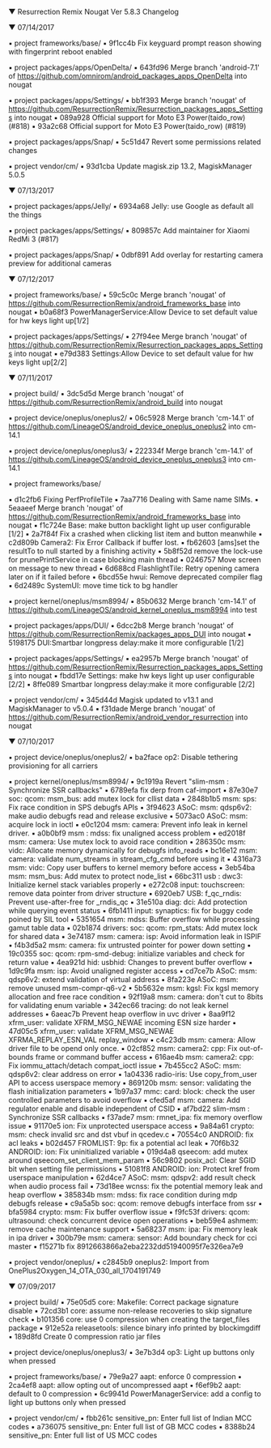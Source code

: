 
 ▼ Resurrection Remix Nougat Ver 5.8.3 Changelog


 ▼ 07/14/2017


 ▪ project frameworks/base/
 ▪ 9f1cc4b Fix keyguard prompt reason showing with fingerprint reboot enabled

 ▪ project packages/apps/OpenDelta/
 ▪ 643fd96 Merge branch 'android-7.1' of https://github.com/omnirom/android_packages_apps_OpenDelta into nougat

 ▪ project packages/apps/Settings/
 ▪ bb1f393 Merge branch 'nougat' of https://github.com/ResurrectionRemix/Resurrection_packages_apps_Settings into nougat
 ▪ 089a928 Official support for Moto E3 Power(taido_row) (#818)
 ▪ 93a2c68 Official support for Moto E3 Power(taido_row) (#819)

 ▪ project packages/apps/Snap/
 ▪ 5c51d47 Revert some permissions related changes

 ▪ project vendor/cm/
 ▪ 93d1cba Update magisk.zip 13.2, MagiskManager 5.0.5

 ▼ 07/13/2017


 ▪ project packages/apps/Jelly/
 ▪ 6934a68 Jelly: use Google as default all the things

 ▪ project packages/apps/Settings/
 ▪ 809857c Add maintainer for Xiaomi RedMi 3 (#817)

 ▪ project packages/apps/Snap/
 ▪ 0dbf891 Add overlay for restarting camera preview for additional cameras


 ▼ 07/12/2017


 ▪ project frameworks/base/
 ▪ 59c5c0c Merge branch 'nougat' of https://github.com/ResurrectionRemix/android_frameworks_base into nougat
 ▪ b0a68f3 PowerManagerService:Allow Device to set default value for hw keys light up[1/2]

 ▪ project packages/apps/Settings/
 ▪ 27f94ee Merge branch 'nougat' of https://github.com/ResurrectionRemix/Resurrection_packages_apps_Settings into nougat
 ▪ e79d383 Settings:Allow Device to set default value for hw keys light up[2/2]


 ▼ 07/11/2017


 ▪ project build/
 ▪ 3dc5d5d Merge branch 'nougat' of https://github.com/ResurrectionRemix/android_build into nougat

 ▪ project device/oneplus/oneplus2/
 ▪ 06c5928 Merge branch 'cm-14.1' of https://github.com/LineageOS/android_device_oneplus_oneplus2 into cm-14.1

 ▪ project device/oneplus/oneplus3/
 ▪ 222334f Merge branch 'cm-14.1' of https://github.com/LineageOS/android_device_oneplus_oneplus3 into cm-14.1

 ▪ project frameworks/base/

 ▪ d1c2fb6 Fixing PerfProfileTile
 ▪ 7aa7716 Dealing with Same name SIMs.
 ▪ 5eaaeef Merge branch 'nougat' of https://github.com/ResurrectionRemix/android_frameworks_base into nougat
 ▪ f1c724e Base: make button backlight light up user configurable [1/2]
 ▪ 2a7f84f Fix a crashed when clicking list item and button meanwhile
 ▪ c2d809b Camera2: Fix Error Callback if buffer lost.
 ▪ fb62603 [ams]set the resultTo to null started by a finishing activity
 ▪ 5b8f52d remove the lock-use for prunePrintService in case blocking main thread
 ▪ 0246757 Move screen on message to new thread
 ▪ 6d688cd FlashlightTile: Retry opening camera later on if it failed before
 ▪ 6bcd55e hwui: Remove deprecated compiler flag
 ▪ 6d2489c SystemUI: move time tick to bg handler

 ▪ project kernel/oneplus/msm8994/
 ▪ 85b0632 Merge branch 'cm-14.1' of https://github.com/LineageOS/android_kernel_oneplus_msm8994 into test

 ▪ project packages/apps/DUI/
 ▪ 6dcc2b8 Merge branch 'nougat' of https://github.com/ResurrectionRemix/packages_apps_DUI into nougat
 ▪ 5198175 DUI:Smartbar longpress delay:make it more configurable [1/2]

 ▪ project packages/apps/Settings/
 ▪ ea2957b Merge branch 'nougat' of https://github.com/ResurrectionRemix/Resurrection_packages_apps_Settings into nougat
 ▪ fbdd17e Settings: make hw keys light up user configurable [2/2]
 ▪ 8ffe089 Smartbar longpress delay:make it more configurable [2/2]

 ▪ project vendor/cm/
 ▪ 345d44d Magisk updated to v13.1 and MagiskManager to v5.0.4
 ▪ f31dade Merge branch 'nougat' of https://github.com/ResurrectionRemix/android_vendor_resurrection into nougat

 ▼ 07/10/2017


 ▪ project device/oneplus/oneplus2/
 ▪ ba2face op2: Disable tethering provisioning for all carriers

 ▪ project kernel/oneplus/msm8994/
 ▪ 9c1919a Revert "slim-msm : Synchronize SSR callbacks"
 ▪ 6789efa fix derp from caf-import
 ▪ 87e30e7 soc: qcom: msm_bus: add mutex lock for cllist data
 ▪ 2848b1b5 msm: sps: Fix race condition in SPS debugfs APIs
 ▪ 3f94623 ASoC: msm: qdsp6v2: make audio debugfs read and release exclusive
 ▪ 5073ac0 ASoC: msm: acquire lock in ioctl
 ▪ e0c1204 msm: camera: Prevent info leak in kernel driver.
 ▪ a0b0bf9 msm : mdss: fix unaligned access problem
 ▪ ed2018f msm: camera: Use mutex lock to avoid race condition
 ▪ 286350c msm: vidc: Allocate memory dynamically for debugfs info_reads
 ▪ bc16e12 msm: camera: validate num_streams in stream_cfg_cmd before using it
 ▪ 4316a73 msm: vidc: Copy user buffers to kernel memory before access
 ▪ 3eb54ba msm: msm_bus: Add mutex to protect node_list
 ▪ 66bc311 usb : dwc3: Initialize kernel stack variables properly
 ▪ e272c08 input: touchscreen: remove data pointer from driver structure
 ▪ 6920eb7 USB: f_qc_rndis: Prevent use-after-free for _rndis_qc
 ▪ 31e510a diag: dci: Add protection while querying event status
 ▪ 6fb1411 input: synaptics: fix for buggy code poined by SIL tool
 ▪ 5351654 msm: mdss: Buffer overflow while processing gamut table data
 ▪ 02b1874 drivers: soc: qcom: rpm_stats: Add mutex lock for shared data
 ▪ 3e74187 msm: camera: isp: Avoid information leak in ISPIF
 ▪ f4b3d5a2 msm: camera: fix untrusted pointer for power down setting
 ▪ 19c0355 soc: qcom: rpm-smd-debug: initialize variables and check for return value
 ▪ 4ea921d hid: usbhid: Changes to prevent buffer overflow
 ▪ 1d9c9fa msm: isp: Avoid unaligned register access
 ▪ cd7ce7b ASoC: msm: qdsp6v2: extend validation of virtual address
 ▪ 8fa223e ASoC: msm: remove unused msm-compr-q6-v2
 ▪ 5b5632e msm: kgsl: Fix kgsl memory allocation and free race condition
 ▪ 92f19a8 msm: camera: don't cut to 8bits for validating enum variable
 ▪ 342ec66 tracing: do not leak kernel addresses
 ▪ 6aeac7b Prevent heap overflow in uvc driver
 ▪ 8aa9f12 xfrm_user: validate XFRM_MSG_NEWAE incoming ESN size harder
 ▪ 47d05c5 xfrm_user: validate XFRM_MSG_NEWAE XFRMA_REPLAY_ESN_VAL replay_window
 ▪ c4c23db msm: camera: Allow driver file to be opend only once.
 ▪ 02cf852 msm: camera2: cpp: Fix out-of-bounds frame or command buffer access
 ▪ 616ae4b msm: camera2: cpp: Fix iommu_attach/detach compat_ioctl issue
 ▪ 7b455cc2 ASoC: msm: qdsp6v2: clear address on error
 ▪ 1a04336 radio-iris: Use copy_from_user API to access userspace memory
 ▪ 869120b msm: sensor: validating the flash initialization parameters
 ▪ 1b97a37 mmc: card: block: check the user controlled parameters to avoid overflow
 ▪ cfed5af msm: camera: Add regulator enable and disable independent of CSID
 ▪ af7bd22 slim-msm : Synchronize SSR callbacks
 ▪ f37ade7 msm: rmnet_ipa: fix memory overflow issue
 ▪ 91170e5 ion: Fix unprotected userspace access
 ▪ 9a84a61 crypto: msm: check invalid src and dst vbuf in qcedev.c
 ▪ 70554c0 ANDROID: fix acl leaks
 ▪ b02d457 FROMLIST: 9p: fix a potential acl leak
 ▪ 70f6b32 ANDROID: ion: Fix uninitialized variable
 ▪ 019d4a8 qseecom: add mutex around qseecom_set_client_mem_param
 ▪ 56c9802 posix_acl: Clear SGID bit when setting file permissions
 ▪ 51081f8 ANDROID: ion: Protect kref from userspace manipulation
 ▪ 62d4ce7 ASoC: msm: qdspv2: add result check when audio process fail
 ▪ 73d18ee wcnss: fix the potential memory leak and heap overflow
 ▪ 385834b msm: mdss: fix race condition during mdp debugfs release
 ▪ c9a5a5b soc: qcom: remove debugfs interface from ssr
 ▪ bfa5984 crypto: msm: Fix buffer overflow issue
 ▪ f9fc53f drivers: qcom: ultrasound: check concurrent device open operations
 ▪ beb59e4 ashmem: remove cache maintenance support
 ▪ 5a68237 msm: ipa: Fix memory leak in ipa driver
 ▪ 300b79e msm: camera: sensor: Add boundary check for cci master
 ▪ f15271b fix 8912663866a2eba2232dd51940095f7e326ea7e9

 ▪ project vendor/oneplus/
 ▪ c2845b9 oneplus2: Import from OnePlus2Oxygen_14_OTA_030_all_1704191749

 ▼ 07/09/2017


 ▪ project build/
 ▪ 75e05d5 core: Makefile: Correct package signature disable
 ▪ 72cd3b1 core: assume non-release recoveries to skip signature check
 ▪ b101356 core: use 0 compression when creating the target_files package
 ▪ 912e52a releasetools: silence binary info printed by blockimgdiff
 ▪ 189d8fd Create 0 compression ratio jar files

 ▪ project device/oneplus/oneplus3/
 ▪ 3e7b3d4 op3: Light up buttons only when pressed

 ▪ project frameworks/base/
 ▪ 79e9a27 aapt: enforce 0 compression
 ▪ 2ca4ef8 aapt: allow opting out of uncompressed aapt
 ▪ f6ef9b2 aapt: default to 0 compression
 ▪ 6c9941d PowerManagerService: add a config to light up buttons only when pressed

 ▪ project vendor/cm/
 ▪ fbb261c sensitive_pn: Enter full list of Indian MCC codes
 ▪ a736075 sensitive_pn: Enter full list of GB MCC codes
 ▪ 8388b24 sensitive_pn: Enter full list of US MCC codes
